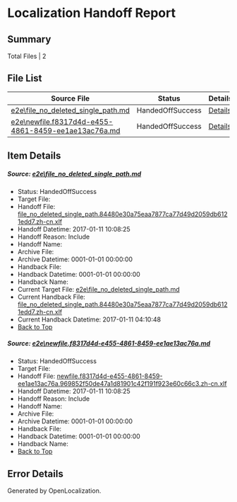 # <a name='report-top'></a> Localization Handoff Report

## Summary
 Total Files | 2

## File List
 Source File | Status | Details 
 ----------- | ------ | ------- 
 [e2e\file_no_deleted_single_path.md](https://github.com/OpenLocalizationTestOrg/ol-test0/blob/219f0e96f6bfb3a662a946eda1df9a5c5e561f81/e2e/file_no_deleted_single_path.md) | HandedOffSuccess | [Details](#d90e6163c6026496634c42d1e88d2645b252de9a3)
 [e2e\newfile.f8317d4d-e455-4861-8459-ee1ae13ac76a.md](https://github.com/OpenLocalizationTestOrg/ol-test0/blob/219f0e96f6bfb3a662a946eda1df9a5c5e561f81/e2e/newfile.f8317d4d-e455-4861-8459-ee1ae13ac76a.md) | HandedOffSuccess | [Details](#6f770e97398b009e44ef81d1f1f81e259e5089f75)

## Item Details
##### <a name='d90e6163c6026496634c42d1e88d2645b252de9a3'></a> Source: [e2e\file_no_deleted_single_path.md](https://github.com/OpenLocalizationTestOrg/ol-test0/blob/219f0e96f6bfb3a662a946eda1df9a5c5e561f81/e2e/file_no_deleted_single_path.md)
* Status: HandedOffSuccess
* Target File: 
* Handoff File: [file_no_deleted_single_path.84480e30a75eaa7877ca77d49d2059db6121edd7.zh-cn.xlf](https://github.com/OpenLocalizationTestOrg/ol-test0-handoff/blob/48528821827befcffd931a64c6731d401c5b1aca/ol-handoff/OpenLocalizationTestOrg/ol-test0-zhcn/shujia/mt/file_no_deleted_single_path.84480e30a75eaa7877ca77d49d2059db6121edd7.zh-cn.xlf)
* Handoff Datetime: 2017-01-11 10:08:25
* Handoff Reason: Include
* Handoff Name: 
* Archive File: 
* Archive Datetime: 0001-01-01 00:00:00
* Handback File: 
* Handback Datetime: 0001-01-01 00:00:00
* Handback Name: 
* Current Target File: [e2e\file_no_deleted_single_path.md](https://github.com/OpenLocalizationTestOrg/ol-test0-zhcn/blob/5fb831f1bd7731938dd32a44d31119256305b857/e2e/file_no_deleted_single_path.md)
* Current Handback File: [file_no_deleted_single_path.84480e30a75eaa7877ca77d49d2059db6121edd7.zh-cn.xlf](https://github.com/OpenLocalizationTestOrg/ol-test0-handback/blob/5d80db7dd76f9c09ded0e80915a617807963e9d8/ol-handback/OpenLocalizationTestOrg/ol-test0-zhcn/shujia/mt/file_no_deleted_single_path.84480e30a75eaa7877ca77d49d2059db6121edd7.zh-cn.xlf)
* Current Handback Datetime: 2017-01-11 04:10:48
* [Back to Top](#report-top)

##### <a name='6f770e97398b009e44ef81d1f1f81e259e5089f75'></a> Source: [e2e\newfile.f8317d4d-e455-4861-8459-ee1ae13ac76a.md](https://github.com/OpenLocalizationTestOrg/ol-test0/blob/219f0e96f6bfb3a662a946eda1df9a5c5e561f81/e2e/newfile.f8317d4d-e455-4861-8459-ee1ae13ac76a.md)
* Status: HandedOffSuccess
* Target File: 
* Handoff File: [newfile.f8317d4d-e455-4861-8459-ee1ae13ac76a.969852f50de47a1d81901c42f191f923e60c66c3.zh-cn.xlf](https://github.com/OpenLocalizationTestOrg/ol-test0-handoff/blob/48528821827befcffd931a64c6731d401c5b1aca/ol-handoff/OpenLocalizationTestOrg/ol-test0-zhcn/shujia/mt/newfile.f8317d4d-e455-4861-8459-ee1ae13ac76a.969852f50de47a1d81901c42f191f923e60c66c3.zh-cn.xlf)
* Handoff Datetime: 2017-01-11 10:08:25
* Handoff Reason: Include
* Handoff Name: 
* Archive File: 
* Archive Datetime: 0001-01-01 00:00:00
* Handback File: 
* Handback Datetime: 0001-01-01 00:00:00
* Handback Name: 
* [Back to Top](#report-top)


## Error Details

Generated by OpenLocalization.
